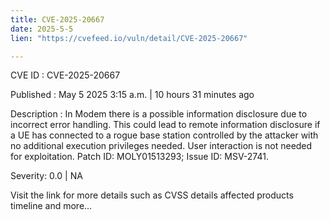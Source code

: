```yaml
---
title: CVE-2025-20667
date: 2025-5-5
lien: "https://cvefeed.io/vuln/detail/CVE-2025-20667"

---
```


CVE ID : CVE-2025-20667

Published :  May 5
2025
3:15 a.m. | 10 hours
31 minutes ago

Description : In Modem
there is a possible information disclosure due to incorrect error handling. This could lead to remote information disclosure
if a UE has connected to a rogue base station controlled by the attacker
with no additional execution privileges needed. User interaction is not needed for exploitation. Patch ID: MOLY01513293; Issue ID: MSV-2741.

Severity: 0.0 | NA

Visit the link for more details
such as CVSS details
affected products
timeline
and more...
